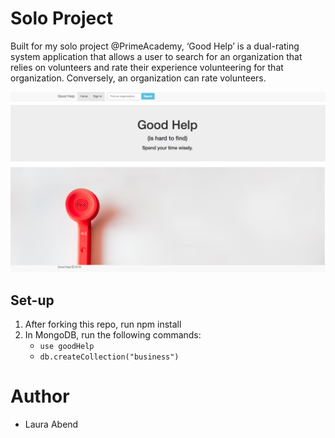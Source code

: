 # Solo Project
Built for my solo project @PrimeAcademy, ‘Good Help’ is a dual-rating system application that allows a user to search for
an organization that relies on volunteers and rate their experience volunteering
for that organization. Conversely, an organization can rate volunteers.

![Good Help](screenshots/homepage.png)

## Set-up
1. After forking this repo, run npm install
2. In MongoDB, run the following commands:
    - `use goodHelp`
    - `db.createCollection("business")`

# Author
- Laura Abend
